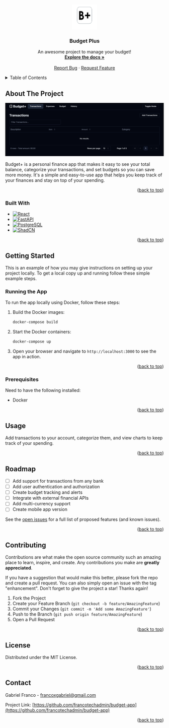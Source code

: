 <a id="readme-top"></a>

<!-- PROJECT LOGO -->
<br />
<div align="center">
  <a href="https://github.com/francotechadmin/budget-app">
    <img src="public/logo.png" alt="Logo" width="80" height="80">
  </a>

<h3 align="center">Budget Plus</h3>

  <p align="center">
    An awesome project to manage your budget!
    <br />
    <a href="https://github.com/francotechadmin/budget-app"><strong>Explore the docs »</strong></a>
    <br />
    <br />
    <a href="https://github.com/francotechadmin/budget-app/issues/new?labels=bug&template=bug-report---.md">Report Bug</a>
    ·
    <a href="https://github.com/francotechadmin/budget-app/issues/new?labels=enhancement&template=feature-request---.md">Request Feature</a>
  </p>
</div>

<!-- TABLE OF CONTENTS -->
<details>
  <summary>Table of Contents</summary>
  <ol>
    <li>
      <a href="#about-the-project">About The Project</a>
      <ul>
        <li><a href="#built-with">Built With</a></li>
      </ul>
    </li>
    <li>
      <a href="#getting-started">Getting Started</a>
      <ul>
        <li><a href="#prerequisites">Prerequisites</a></li>
      </ul>
    </li>
    <li><a href="#usage">Usage</a></li>
    <li><a href="#roadmap">Roadmap</a></li>
    <li><a href="#contributing">Contributing</a></li>
    <li><a href="#license">License</a></li>
    <li><a href="#contact">Contact</a></li>
  </ol>
</details>

<!-- ABOUT THE PROJECT -->

## About The Project

[![Product Name Screen Shot][screenshot]](https://github.com/francotechadmin/budget-app)

Budget+ is a personal finance app that makes it easy to see your total balance, categorize your transactions, and set budgets so you can save more money. It's a simple and easy-to-use app that helps you keep track of your finances and stay on top of your spending.

<p align="right">(<a href="#readme-top">back to top</a>)</p>

### Built With

- [![React][React.js]][React-url]
- [![FastAPI][FastAPI]][FastAPI-url]
- [![PostgreSQL][PostgreSQL]][PostgreSQL-url]
- [![ShadCN][ShadCN]][ShadCN-url]

<p align="right">(<a href="#readme-top">back to top</a>)</p>

<!-- GETTING STARTED -->

## Getting Started

This is an example of how you may give instructions on setting up your project locally.
To get a local copy up and running follow these simple example steps.

### Running the App

To run the app locally using Docker, follow these steps:

1. Build the Docker images:

   ```sh
   docker-compose build
   ```

2. Start the Docker containers:

   ```sh
   docker-compose up
   ```

3. Open your browser and navigate to `http://localhost:3000` to see the app in action.

<p align="right">(<a href="#readme-top">back to top</a>)</p>

### Prerequisites

Need to have the following installed:

- Docker

<p align="right">(<a href="#readme-top">back to top</a>)</p>

<!-- USAGE EXAMPLES -->

## Usage

Add transactions to your account, categorize them, and view charts to keep track of your spending.

<p align="right">(<a href="#readme-top">back to top</a>)</p>

<!-- ROADMAP -->

## Roadmap

- [ ] Add support for transactions from any bank
- [ ] Add user authentication and authorization
- [ ] Create budget tracking and alerts
- [ ] Integrate with external financial APIs
- [ ] Add multi-currency support
- [ ] Create mobile app version

See the [open issues](https://github.com/francotechadmin/budget-app/issues) for a full list of proposed features (and known issues).

<p align="right">(<a href="#readme-top">back to top</a>)</p>

<!-- CONTRIBUTING -->

## Contributing

Contributions are what make the open source community such an amazing place to learn, inspire, and create. Any contributions you make are **greatly appreciated**.

If you have a suggestion that would make this better, please fork the repo and create a pull request. You can also simply open an issue with the tag "enhancement".
Don't forget to give the project a star! Thanks again!

1. Fork the Project
2. Create your Feature Branch (`git checkout -b feature/AmazingFeature`)
3. Commit your Changes (`git commit -m 'Add some AmazingFeature'`)
4. Push to the Branch (`git push origin feature/AmazingFeature`)
5. Open a Pull Request

<p align="right">(<a href="#readme-top">back to top</a>)</p>

<!-- LICENSE -->

## License

Distributed under the MIT License.

<p align="right">(<a href="#readme-top">back to top</a>)</p>

<!-- CONTACT -->

## Contact

Gabriel Franco - [francoxgabriel@gmail.com](mailto:francoxgabriel@gmail.com)

Project Link: [https://github.com/francotechadmin/budget-app](https://github.com/francotechadmin/budget-app)

<p align="right">(<a href="#readme-top">back to top</a>)</p>

[React.js]: https://img.shields.io/badge/React-20232A?style=for-the-badge&logo=react&logoColor=61DAFB
[React-url]: https://reactjs.org/
[FastAPI-url]: https://fastapi.tiangolo.com/
[FastAPI]: https://img.shields.io/badge/FastAPI-005571?style=for-the-badge&logo=fastapi
[PostgreSQL]: https://img.shields.io/badge/PostgreSQL-316192?style=for-the-badge&logo=postgresql&logoColor=white
[PostgreSQL-url]: https://www.postgresql.org/
[ShadCN]: https://img.shields.io/badge/ShadCN-005571?style=for-the-badge&logo=shadcn
[ShadCN-url]: https://shadcn.com/
[screenshot]: public/app_screenshot.png
